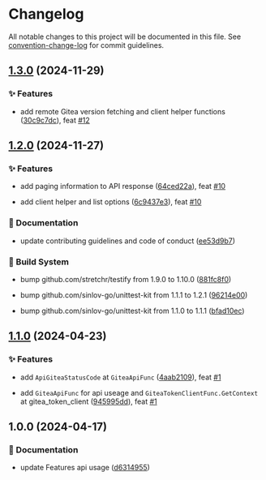 # Changelog

All notable changes to this project will be documented in this file. See [convention-change-log](https://github.com/convention-change/convention-change-log) for commit guidelines.

## [1.3.0](https://github.com/sinlov-go/gitea-client-wrapper/compare/1.2.0...v1.3.0) (2024-11-29)

### ✨ Features

* add remote Gitea version fetching and client helper functions ([30c9c7dc](https://github.com/sinlov-go/gitea-client-wrapper/commit/30c9c7dc48080b00d1426afa64b6fa2f2b72d8a2)), feat [#12](https://github.com/sinlov-go/gitea-client-wrapper/issues/12)

## [1.2.0](https://github.com/sinlov-go/gitea-client-wrapper/compare/1.1.0...v1.2.0) (2024-11-27)

### ✨ Features

* add paging information to API response ([64ced22a](https://github.com/sinlov-go/gitea-client-wrapper/commit/64ced22a469545bf894c3132d742e945284e3864)), feat [#10](https://github.com/sinlov-go/gitea-client-wrapper/issues/10)

* add client helper and list options ([6c9437e3](https://github.com/sinlov-go/gitea-client-wrapper/commit/6c9437e3cee1d2c27b3bb66e49fe1dec2e2b3517)), feat [#10](https://github.com/sinlov-go/gitea-client-wrapper/issues/10)

### 📝 Documentation

* update contributing guidelines and code of conduct ([ee53d9b7](https://github.com/sinlov-go/gitea-client-wrapper/commit/ee53d9b706a7dfbea139c79c69ad9921a9118cd4))

### 👷‍ Build System

* bump github.com/stretchr/testify from 1.9.0 to 1.10.0 ([881fc8f0](https://github.com/sinlov-go/gitea-client-wrapper/commit/881fc8f0e66492028c5e1c864bda785795d10ee9))

* bump github.com/sinlov-go/unittest-kit from 1.1.1 to 1.2.1 ([96214e00](https://github.com/sinlov-go/gitea-client-wrapper/commit/96214e003517e277d0137d30c89ab5c5bcb2a51b))

* bump github.com/sinlov-go/unittest-kit from 1.1.0 to 1.1.1 ([bfad10ec](https://github.com/sinlov-go/gitea-client-wrapper/commit/bfad10ec727f7bb3ae3a01948dc2fde2dffda225))

## [1.1.0](https://github.com/sinlov-go/gitea-client-wrapper/compare/1.0.0...v1.1.0) (2024-04-23)

### ✨ Features

* add `ApiGiteaStatusCode` at `GiteaApiFunc` ([4aab2109](https://github.com/sinlov-go/gitea-client-wrapper/commit/4aab2109030a7b0631a2d01d1d24bdfa827f985c)), feat [#1](https://github.com/sinlov-go/gitea-client-wrapper/issues/1)

* add `GiteaApiFunc` for api useage and `GiteaTokenClientFunc.GetContext` at gitea_token_client ([945995dd](https://github.com/sinlov-go/gitea-client-wrapper/commit/945995dd8a000c4da23d4d6a0028afc0ffecb53e)), feat [#1](https://github.com/sinlov-go/gitea-client-wrapper/issues/1)

## 1.0.0 (2024-04-17)

### 📝 Documentation

* update Features api usage ([d6314955](https://github.com/sinlov-go/gitea-client-wrapper/commit/d631495546c4c027eb8ce45556e619ea4068ee8f))
